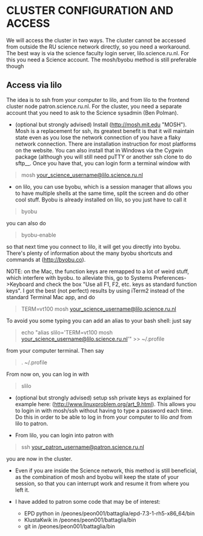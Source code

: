 CLUSTER CONFIGURATION AND ACCESS
================================

We will access the cluster in two ways. The cluster cannot be accessed from outside the RU science network directly, so you need a workaround.
The best way is via the science faculty login server, lilo.science.ru.nl. 
For this you need a Science account. 
The mosh/byobu method is still preferable though 

Access via lilo
---------------

The idea is to ssh from your computer to lilo, and from lilo to the frontend cluster node
patron.science.ru.nl. For the cluster, you need a separate account that you need to ask to the Science sysadmin (Ben Polman). 

* (optional but strongly advised) Install  (http://mosh.mit.edu "MOSH"). Mosh is a replacement for ssh, its greatest benefit is that it will maintain state even as you lose the network connection of you have a flaky network connection. There are installation instruction for most platforms on the website. You can also install that in Windows via the Cygwin package (although you will still need puTTY or another ssh clone to do sftp__. Once you have that, you can login form a terminal window with 

> mosh your_science_username@lilo.science.ru.nl 

* on lilo, you can use byobu, which is a session manager that allows you to have multiple shells at the same time, split the screen and do other cool stuff. Byobu is already installed on lilo, so you just have to call it
> byobu

   you can also do 
   
> byobu-enable 

   so that next time you connect to lilo, it will get you directly into byobu. 
   There's plenty of information about the many byobu shortcuts and commands at (http://byobu.co). 
   
   NOTE: on the Mac, the function keys are remapped to a lot of weird stuff, which interfere with byobu. to alleviate this, go to Systems Preferences->Keyboard and check the box "Use all F1, F2, etc.  keys as standard function keys". I got the best (not perfect) results by using iTerm2 instead of the standard Terminal Mac app, and do 
> TERM=vt100 mosh your_science_username@lilo.science.ru.nl 

   To avoid you some typing you can add an alias to your bash shell: just say
> echo "alias slilo='TERM=vt100 mosh your_science_username@lilo.science.ru.nl'" >> ~/.profile

   from your computer terminal. Then say 
> . ~/.profile

   From now on, you can log in with 
>  slilo

* (optional but strongly advised) setup ssh private keys as explained for example here: (http://www.linuxproblem.org/art_9.html). This allows you to login in with mosh/ssh without having to type a password each time. Do this in order to be able to log in from your computer to lilo *and* from lilo to patron. 

* From lilo, you can login into patron with 
> ssh your_patron_username@patron.science.ru.nl

   you are now in the cluster. 
   
* Even if you are inside the Science network, this method is still beneficial, as the combination of mosh and byobu will keep the state of your session, so that you can interrupt work and resume it from where you left it. 

* I have added to patron some code that may be of interest: 
	* EPD python in /peones/peon001/battaglia/epd-7.3-1-rh5-x86_64/bin
	* KlustaKwik in /peones/peon001/battaglia/bin
	* git in /peones/peon001/battaglia/bin
	
